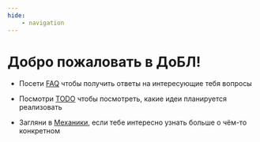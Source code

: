 ```yaml
---
hide:
    - navigation
---
```


# Добро пожаловать в ДоБЛ!

- Посети [FAQ] чтобы получить ответы на интересующие тебя вопросы
- Посмотри [TODO] чтобы посмотреть, какие идеи планируется реализовать
- Загляни в [Механики], если тебе интересно узнать больше о чём-то конкретном

    [FAQ]: FAQ
    [TODO]: TODO
    [Механики]: mechanics/character
